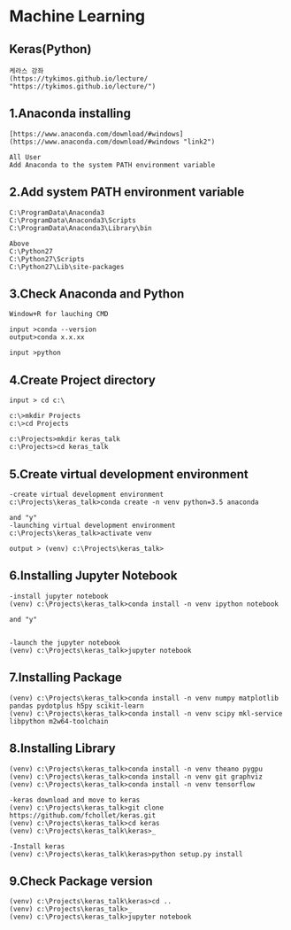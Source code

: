 ﻿# Machine Learning

## Keras(Python)
	케라스 강좌
	(https://tykimos.github.io/lecture/ "https://tykimos.github.io/lecture/")


## 1.Anaconda installing
	[https://www.anaconda.com/download/#windows](https://www.anaconda.com/download/#windows "link2")
	
	All User
	Add Anaconda to the system PATH environment variable

## 2.Add system PATH environment variable
	C:\ProgramData\Anaconda3
    C:\ProgramData\Anaconda3\Scripts
    C:\ProgramData\Anaconda3\Library\bin

	Above
	C:\Python27
    C:\Python27\Scripts
    C:\Python27\Lib\site-packages

## 3.Check Anaconda and Python
	Window+R for lauching CMD
	
	input >conda --version
	output>conda x.x.xx

	input >python
## 4.Create Project directory
	input > cd c:\
	
	c:\>mkdir Projects
	c:\>cd Projects
	
	c:\Projects>mkdir keras_talk
	c:\Projects>cd keras_talk

	
## 5.Create virtual development environment
	-create virtual development environment
	c:\Projects\keras_talk>conda create -n venv python=3.5 anaconda		
	
	and "y"
	-launching virtual development environment
	c:\Projects\keras_talk>activate venv
	
	output > (venv) c:\Projects\keras_talk>

## 6.Installing Jupyter Notebook
	-install jupyter notebook
	(venv) c:\Projects\keras_talk>conda install -n venv ipython notebook
	
	and "y"


	-launch the jupyter notebook
	(venv) c:\Projects\keras_talk>jupyter notebook

## 7.Installing Package	
	(venv) c:\Projects\keras_talk>conda install -n venv numpy matplotlib pandas pydotplus h5py scikit-learn
    (venv) c:\Projects\keras_talk>conda install -n venv scipy mkl-service libpython m2w64-toolchain 

## 8.Installing Library
	(venv) c:\Projects\keras_talk>conda install -n venv theano pygpu
    (venv) c:\Projects\keras_talk>conda install -n venv git graphviz
    (venv) c:\Projects\keras_talk>conda install -n venv tensorflow

	-keras download and move to keras
	(venv) c:\Projects\keras_talk>git clone https://github.com/fchollet/keras.git
    (venv) c:\Projects\keras_talk>cd keras
    (venv) c:\Projects\keras_talk\keras>_	
	
	-Install keras
	(venv) c:\Projects\keras_talk\keras>python setup.py install

## 9.Check Package version
	(venv) c:\Projects\keras_talk\keras>cd ..
    (venv) c:\Projects\keras_talk>_
    (venv) c:\Projects\keras_talk>jupyter notebook

